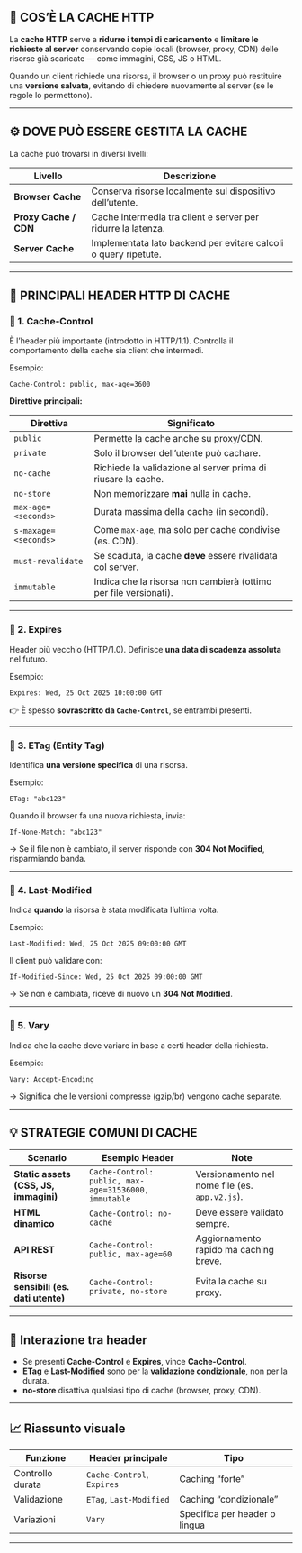 ## 🧭 COS’È LA CACHE HTTP

La **cache HTTP** serve a **ridurre i tempi di caricamento** e **limitare le richieste al server** conservando copie locali (browser, proxy, CDN) delle risorse già scaricate — come immagini, CSS, JS o HTML.

Quando un client richiede una risorsa, il browser o un proxy può restituire una **versione salvata**, evitando di chiedere nuovamente al server (se le regole lo permettono).

---

## ⚙️ DOVE PUÒ ESSERE GESTITA LA CACHE

La cache può trovarsi in diversi livelli:

| Livello               | Descrizione                                                     |
| --------------------- | --------------------------------------------------------------- |
| **Browser Cache**     | Conserva risorse localmente sul dispositivo dell’utente.        |
| **Proxy Cache / CDN** | Cache intermedia tra client e server per ridurre la latenza.    |
| **Server Cache**      | Implementata lato backend per evitare calcoli o query ripetute. |

---

## 📜 PRINCIPALI HEADER HTTP DI CACHE

### 🔸 1. **Cache-Control**

È l’header più importante (introdotto in HTTP/1.1).
Controlla il comportamento della cache sia client che intermedi.

Esempio:

```
Cache-Control: public, max-age=3600
```

**Direttive principali:**

| Direttiva            | Significato                                                      |
| -------------------- | ---------------------------------------------------------------- |
| `public`             | Permette la cache anche su proxy/CDN.                            |
| `private`            | Solo il browser dell’utente può cachare.                         |
| `no-cache`           | Richiede la validazione al server prima di riusare la cache.     |
| `no-store`           | Non memorizzare **mai** nulla in cache.                          |
| `max-age=<seconds>`  | Durata massima della cache (in secondi).                         |
| `s-maxage=<seconds>` | Come `max-age`, ma solo per cache condivise (es. CDN).           |
| `must-revalidate`    | Se scaduta, la cache **deve** essere rivalidata col server.      |
| `immutable`          | Indica che la risorsa non cambierà (ottimo per file versionati). |

---

### 🔸 2. **Expires**

Header più vecchio (HTTP/1.0).
Definisce **una data di scadenza assoluta** nel futuro.

Esempio:

```
Expires: Wed, 25 Oct 2025 10:00:00 GMT
```

👉 È spesso **sovrascritto da `Cache-Control`**, se entrambi presenti.

---

### 🔸 3. **ETag (Entity Tag)**

Identifica **una versione specifica** di una risorsa.

Esempio:

```
ETag: "abc123"
```

Quando il browser fa una nuova richiesta, invia:

```
If-None-Match: "abc123"
```

→ Se il file non è cambiato, il server risponde con **304 Not Modified**, risparmiando banda.

---

### 🔸 4. **Last-Modified**

Indica **quando** la risorsa è stata modificata l’ultima volta.

Esempio:

```
Last-Modified: Wed, 25 Oct 2025 09:00:00 GMT
```

Il client può validare con:

```
If-Modified-Since: Wed, 25 Oct 2025 09:00:00 GMT
```

→ Se non è cambiata, riceve di nuovo un **304 Not Modified**.

---

### 🔸 5. **Vary**

Indica che la cache deve variare in base a certi header della richiesta.

Esempio:

```
Vary: Accept-Encoding
```

→ Significa che le versioni compresse (gzip/br) vengono cache separate.

---

## 💡 STRATEGIE COMUNI DI CACHE

| Scenario                                | Esempio Header                                       | Note                                           |
| --------------------------------------- | ---------------------------------------------------- | ---------------------------------------------- |
| **Static assets (CSS, JS, immagini)**   | `Cache-Control: public, max-age=31536000, immutable` | Versionamento nel nome file (es. `app.v2.js`). |
| **HTML dinamico**                       | `Cache-Control: no-cache`                            | Deve essere validato sempre.                   |
| **API REST**                            | `Cache-Control: public, max-age=60`                  | Aggiornamento rapido ma caching breve.         |
| **Risorse sensibili (es. dati utente)** | `Cache-Control: private, no-store`                   | Evita la cache su proxy.                       |

---

## 🧩 Interazione tra header

- Se presenti **Cache-Control** e **Expires**, vince **Cache-Control**.
- **ETag** e **Last-Modified** sono per la **validazione condizionale**, non per la durata.
- **no-store** disattiva qualsiasi tipo di cache (browser, proxy, CDN).

---

## 📈 Riassunto visuale

| Funzione         | Header principale          | Tipo                          |
| ---------------- | -------------------------- | ----------------------------- |
| Controllo durata | `Cache-Control`, `Expires` | Caching “forte”               |
| Validazione      | `ETag`, `Last-Modified`    | Caching “condizionale”        |
| Variazioni       | `Vary`                     | Specifica per header o lingua |

---
